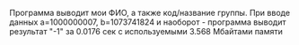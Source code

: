 Программа выводит мои ФИО, а также код/название группы.
При вводе данных а=1000000007, b=1073741824 и наоборот - программа выводит результат "-1" за 0.0176 сек с используемыми 3.568 Мбайтами памяти
